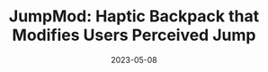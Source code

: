 ---
title: 'JumpMod: Haptic Backpack that Modifies Users Perceived Jump'
authors: 'Romain Nith, Jacob Serfaty, Samuel G Shatzkin, Alan Shen, Pedro Lopes'
venue: "CHI '23"
doi: 'https://dl.acm.org/doi/10.1145/3544549.3583890'
reason: 'Modifying the users perceived jump in VR'
picked_by: 'Zining Zhang'
date: 2023-05-08
---